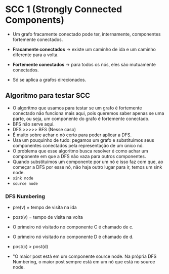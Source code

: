 # SCC 1 (Strongly Connected Components)

* Um grafo fracamente conectado pode ter, internamente, componentes fortemente conectados.

* **Fracamente conectados** -> existe um caminho de ida e um caminho diferente para a volta.
* **Fortemente conectados** -> para todos os nós, eles são mutuamente conectados.

* Só se aplica a grafos direcionados.

## Algoritmo para testar SCC
* O algoritmo que usamos para testar se um grafo é fortemente conectado não funciona mais aqui, pois queremos saber apenas se uma parte, ou seja, um componente do grafo é fortemente conectado.
* BFS não serve aqui.
* DFS >>>>> BFS (Nesse caso)
* É muito sobre achar o nó certo para poder aplicar a DFS.
* Usa um pouquinho de tudo: pegamos um grafo e substituímos seus componentes conectados pela representação de um único nó.
* O problema que esse algoritmo busca resolver é como achar um componente em que a DFS não vaza para outros componentes.
* Quando substituímos um componente por um nó e isso faz com que, ao começar a DFS por esse nó, não haja outro lugar para ir, temos um sink node.
* `sink node`
* `source node`

### DFS Numbering
* pre(v) = tempo de visita na ida
* post(v) = tempo de visita na volta
* O primeiro nó visitado no componente C é chamado de c.
* O primeiro nó visitado no componente D é chamado de d.
* post(c) > post(d)

* "O maior post está em um componente source node. Na própria DFS Numbering, o maior post sempre está em um nó que está no source node.
